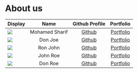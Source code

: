 # About us

Display |      Name      |           Github Profile            | Portfolio 
--------|:--------------:|:-----------------------------------:|:---------:
![](https://via.placeholder.com/100.png?text=Photo) | Mohamed Sharif | [Github](https://github.com/shxr3f) | [Portfolio](docs/team/johndoe.md)
![](https://via.placeholder.com/100.png?text=Photo) |    Don Joe     |    [Github](https://github.com/)    | [Portfolio](docs/team/johndoe.md)
![](https://via.placeholder.com/100.png?text=Photo) |    Ron John    |    [Github](https://github.com/)    | [Portfolio](docs/team/johndoe.md)
![](https://via.placeholder.com/100.png?text=Photo) |    John Roe    |    [Github](https://github.com/)    | [Portfolio](docs/team/johndoe.md)
![](https://via.placeholder.com/100.png?text=Photo) |    Don Roe     |    [Github](https://github.com/)    | [Portfolio](docs/team/johndoe.md)
